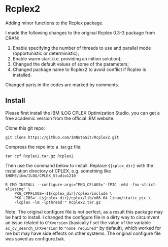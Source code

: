 # Rcplex2
Adding minor functions to the Rcplex package.

I made the following changes to the original Rcplex 0.3-3 package from CRAN:
  1. Enable specifying the number of threads to use and parallel mode (opportunistic or deterministic);
  2. Enable warm start (i.e. providing an inition solution);
  3. Changed the default values of some of the parameters;
  4. Changed package name to Rcplex2 to avoid conflict if Rcplex is installed.

Changed parts in the codes are marked by comments.


## Install

Please first install the IBM ILOG CPLEX Optimization Studio, you can get a free academic version from the official IBM website.

Clone this git repo:
```
git clone https://github.com/ImNotaGit/Rcplex2.git
```

Compress the repo into a .tar.gz file:
```
tar czf Rcplex2.tar.gz Rcplex2
```

Then use the command below to install. Replace `${cplex_dir}` with the installation directory of CPLEX, e.g. something like `$HOME/ibm/ILOG/CPLEX_Studio1210`

```
R CMD INSTALL --configure-args="PKG_CFLAGS='-fPIC -m64 -fno-strict-aliasing' \
    PKG_CPPFLAGS=-I${cplex_dir}/cplex/include \
    PKG_LIBS='-L${cplex_dir}/cplex/lib/x86-64_linux/static_pic \
    -lcplex -lm -lpthread'" Rcplex2.tar.gz
```

Note: The original configure file is not perfect, as a result this package may be hard to install. I changed the configure file in a dirty way to circumvent an issue related to `CPXversion` (basically I set the value of the variable `ac_cv_search_CPXversion` to `"none required"` by default), which worked for me but may have side effects on other systems. The original configure file was saved as configure.bak.
